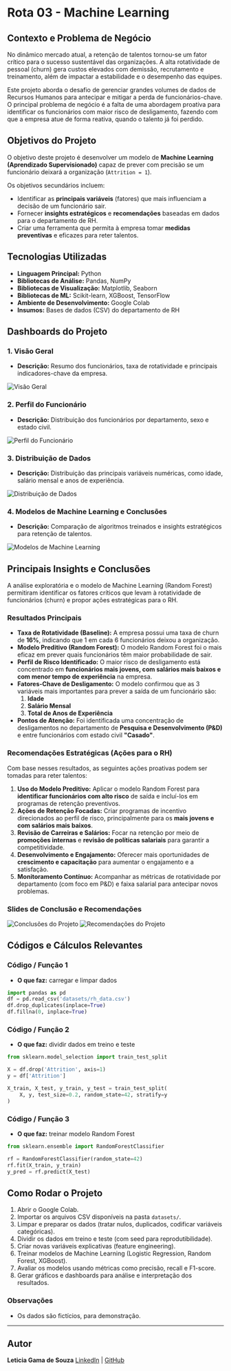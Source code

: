 
# Rota 03 - Machine Learning

## Contexto e Problema de Negócio

No dinâmico mercado atual, a retenção de talentos tornou-se um fator crítico para o sucesso sustentável das organizações. A alta rotatividade de pessoal (churn) gera custos elevados com demissão, recrutamento e treinamento, além de impactar a estabilidade e o desempenho das equipes.

Este projeto aborda o desafio de gerenciar grandes volumes de dados de Recursos Humanos para antecipar e mitigar a perda de funcionários-chave. O principal problema de negócio é a falta de uma abordagem proativa para identificar os funcionários com maior risco de desligamento, fazendo com que a empresa atue de forma reativa, quando o talento já foi perdido.

## Objetivos do Projeto

O objetivo deste projeto é desenvolver um modelo de **Machine Learning (Aprendizado Supervisionado)** capaz de prever com precisão se um funcionário deixará a organização (`Attrition = 1`).

Os objetivos secundários incluem:
* Identificar as **principais variáveis** (fatores) que mais influenciam a decisão de um funcionário sair.
* Fornecer **insights estratégicos** e **recomendações** baseadas em dados para o departamento de RH.
* Criar uma ferramenta que permita à empresa tomar **medidas preventivas** e eficazes para reter talentos.

## Tecnologias Utilizadas

* **Linguagem Principal:** Python
* **Bibliotecas de Análise:** Pandas, NumPy
* **Bibliotecas de Visualização:** Matplotlib, Seaborn
* **Bibliotecas de ML:** Scikit-learn, XGBoost, TensorFlow
* **Ambiente de Desenvolvimento:** Google Colab
* **Insumos:** Bases de dados (CSV) do departamento de RH

## Dashboards do Projeto

### 1. Visão Geral
* **Descrição:** Resumo dos funcionários, taxa de rotatividade e principais indicadores-chave da empresa.

![Visão Geral](dashboards_screenshots/dash%2001-rota%2003.jpg)

### 2. Perfil do Funcionário
* **Descrição:** Distribuição dos funcionários por departamento, sexo e estado civil.

![Perfil do Funcionário](dashboards_screenshots/dash%2002-rota%2003.jpg)

### 3. Distribuição de Dados
* **Descrição:** Distribuição das principais variáveis numéricas, como idade, salário mensal e anos de experiência.

![Distribuição de Dados](dashboards_screenshots/dash%2003-rota%2003.jpg)

### 4. Modelos de Machine Learning e Conclusões
* **Descrição:** Comparação de algoritmos treinados e insights estratégicos para retenção de talentos.

![Modelos de Machine Learning](dashboards_screenshots/dash%2004-rota%2003.jpg)


## Principais Insights e Conclusões

A análise exploratória e o modelo de Machine Learning (Random Forest) permitiram identificar os fatores críticos que levam à rotatividade de funcionários (churn) e propor ações estratégicas para o RH.

### Resultados Principais

* **Taxa de Rotatividade (Baseline):** A empresa possui uma taxa de churn de **16%**, indicando que 1 em cada 6 funcionários deixou a organização.
* **Modelo Preditivo (Random Forest):** O modelo Random Forest foi o mais eficaz em prever quais funcionários têm maior probabilidade de sair.
* **Perfil de Risco Identificado:** O maior risco de desligamento está concentrado em **funcionários mais jovens, com salários mais baixos e com menor tempo de experiência** na empresa.
* **Fatores-Chave de Desligamento:** O modelo confirmou que as 3 variáveis mais importantes para prever a saída de um funcionário são:
    1.  **Idade**
    2.  **Salário Mensal**
    3.  **Total de Anos de Experiência**
* **Pontos de Atenção:** Foi identificada uma concentração de desligamentos no departamento de **Pesquisa e Desenvolvimento (P&D)** e entre funcionários com estado civil **"Casado"**.

### Recomendações Estratégicas (Ações para o RH)

Com base nesses resultados, as seguintes ações proativas podem ser tomadas para reter talentos:

1.  **Uso do Modelo Preditivo:** Aplicar o modelo Random Forest para **identificar funcionários com alto risco** de saída e incluí-los em programas de retenção preventivos.
2.  **Ações de Retenção Focadas:** Criar programas de incentivo direcionados ao perfil de risco, principalmente para os **mais jovens e com salários mais baixos**.
3.  **Revisão de Carreiras e Salários:** Focar na retenção por meio de **promoções internas** e **revisão de políticas salariais** para garantir a competitividade.
4.  **Desenvolvimento e Engajamento:** Oferecer mais oportunidades de **crescimento e capacitação** para aumentar o engajamento e a satisfação.
5.  **Monitoramento Contínuo:** Acompanhar as métricas de rotatividade por departamento (com foco em P&D) e faixa salarial para antecipar novos problemas.

### Slides de Conclusão e Recomendações

![Conclusões do Projeto](dashboards_screenshots/dash%2005-rota%2003.jpg)
![Recomendações do Projeto](dashboards_screenshots/dash%2006-rota%2003.jpg)


##  Códigos e Cálculos Relevantes

### Código / Função 1

* **O que faz:** carregar e limpar dados

```python
import pandas as pd
df = pd.read_csv('datasets/rh_data.csv')
df.drop_duplicates(inplace=True)
df.fillna(0, inplace=True)
```

### Código / Função 2

* **O que faz:** dividir dados em treino e teste

```python
from sklearn.model_selection import train_test_split

X = df.drop('Attrition', axis=1)
y = df['Attrition']

X_train, X_test, y_train, y_test = train_test_split(
    X, y, test_size=0.2, random_state=42, stratify=y
)
```

### Código / Função 3

* **O que faz:** treinar modelo Random Forest

```python
from sklearn.ensemble import RandomForestClassifier

rf = RandomForestClassifier(random_state=42)
rf.fit(X_train, y_train)
y_pred = rf.predict(X_test)
```

## Como Rodar o Projeto

1. Abrir o Google Colab.
2. Importar os arquivos CSV disponíveis na pasta `datasets/`.
3. Limpar e preparar os dados (tratar nulos, duplicados, codificar variáveis categóricas).
4. Dividir os dados em treino e teste (com seed para reprodutibilidade).
5. Criar novas variáveis explicativas (feature engineering).
6. Treinar modelos de Machine Learning (Logistic Regression, Random Forest, XGBoost).
7. Avaliar os modelos usando métricas como precisão, recall e F1-score.
8. Gerar gráficos e dashboards para análise e interpretação dos resultados.

### Observações

* Os dados são fictícios, para demonstração.
---
## Autor
**Leticia Gama de Souza**
[LinkedIn](https://www.linkedin.com/in/leticia-gama-code) | [GitHub](https://github.com/LeticiaGama-dev)


